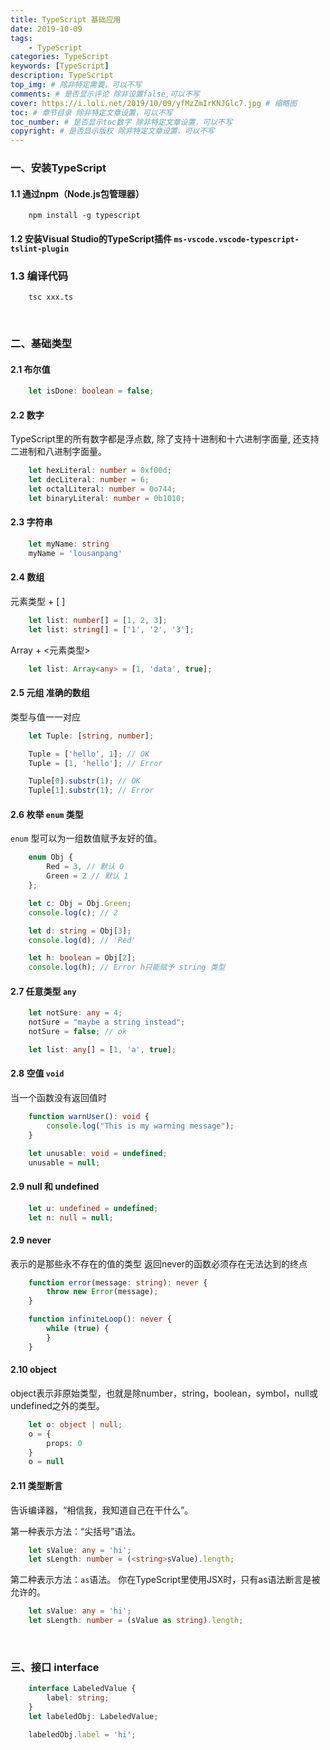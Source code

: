 ```yaml
---
title: TypeScript 基础应用
date: 2019-10-09
tags: 
    - TypeScript
categories: TypeScript
keywords: [TypeScript]
description: TypeScript
top_img: # 除非特定需要，可以不写
comments: # 是否显示评论 除非设置false,可以不写
cover: https://i.loli.net/2019/10/09/yfMzZmIrKNJGlc7.jpg # 缩略图
toc: # 章节目录 除非特定文章设置，可以不写
toc_number: # 是否显示toc数字 除非特定文章设置，可以不写
copyright: # 是否显示版权 除非特定文章设置，可以不写
---
```


<!-- ![TypeScript](https://i.loli.net/2019/10/09/yfMzZmIrKNJGlc7.jpg) -->

### 一、安装TypeScript
#### 1.1 通过npm（Node.js包管理器）
```
    npm install -g typescript
```
#### 1.2 安装Visual Studio的TypeScript插件 `ms-vscode.vscode-typescript-tslint-plugin`
### 1.3 编译代码
```
    tsc xxx.ts
```
<br>

### 二、基础类型
#### 2.1 布尔值
```ts
    let isDone: boolean = false;
```
#### 2.2 数字
TypeScript里的所有数字都是浮点数, 除了支持十进制和十六进制字面量, 还支持二进制和八进制字面量。
```ts
    let hexLiteral: number = 0xf00d;
    let decLiteral: number = 6;
    let octalLiteral: number = 0o744;
    let binaryLiteral: number = 0b1010;
```
#### 2.3 字符串
```ts
    let myName: string
    myName = 'lousanpang'
```
#### 2.4 数组
元素类型 + [ ]
```ts
    let list: number[] = [1, 2, 3];
    let list: string[] = ['1', '2', '3'];
```
Array + <元素类型>
```ts
    let list: Array<any> = [1, 'data', true];
```
#### 2.5 元组 准确的数组
类型与值一一对应
```ts
    let Tuple: [string, number];

    Tuple = ['hello', 1]; // OK
    Tuple = [1, 'hello']; // Error

    Tuple[0].substr(1); // OK
    Tuple[1].substr(1); // Error
```
#### 2.6 枚举 `enum` 类型
`enum` 型可以为一组数值赋予友好的值。
```ts
    enum Obj {
        Red = 3, // 默认 0
        Green = 2 // 默认 1
    };

    let c: Obj = Obj.Green;
    console.log(c); // 2

    let d: string = Obj[3];
    console.log(d); // 'Red'

    let h: boolean = Obj[2];
    console.log(h); // Error h只能赋予 string 类型
```
#### 2.7 任意类型 `any`
```ts
    let notSure: any = 4;
    notSure = "maybe a string instead";
    notSure = false; // ok

    let list: any[] = [1, 'a', true];
```
#### 2.8 空值 `void`
当一个函数没有返回值时
```ts
    function warnUser(): void {
        console.log("This is my warning message");
    }

    let unusable: void = undefined;
    unusable = null;
```
#### 2.9 null 和 undefined
```ts
    let u: undefined = undefined;
    let n: null = null;
```
#### 2.9 never
表示的是那些永不存在的值的类型
返回never的函数必须存在无法达到的终点
```ts
    function error(message: string): never {
        throw new Error(message);
    }

    function infiniteLoop(): never {
        while (true) {
        }
    }
```
#### 2.10 object
object表示非原始类型，也就是除number，string，boolean，symbol，null或undefined之外的类型。
```ts
    let o: object | null;
    o = {
        props: 0
    }
    o = null
```
#### 2.11 类型断言
告诉编译器，“相信我，我知道自己在干什么”。
  
第一种表示方法：“尖括号”语法。
```ts
    let sValue: any = 'hi';
    let sLength: number = (<string>sValue).length;
```

第二种表示方法：`as`语法。
你在TypeScript里使用JSX时，只有as语法断言是被允许的。
```ts
    let sValue: any = 'hi';
    let sLength: number = (sValue as string).length;
```
<br>

### 三、接口 interface 
```ts
    interface LabeledValue {
        label: string;
    }
    let labeledObj: LabeledValue;

    labeledObj.label = 'hi';
```












<br>
<br>
<br>
<br>
<br>